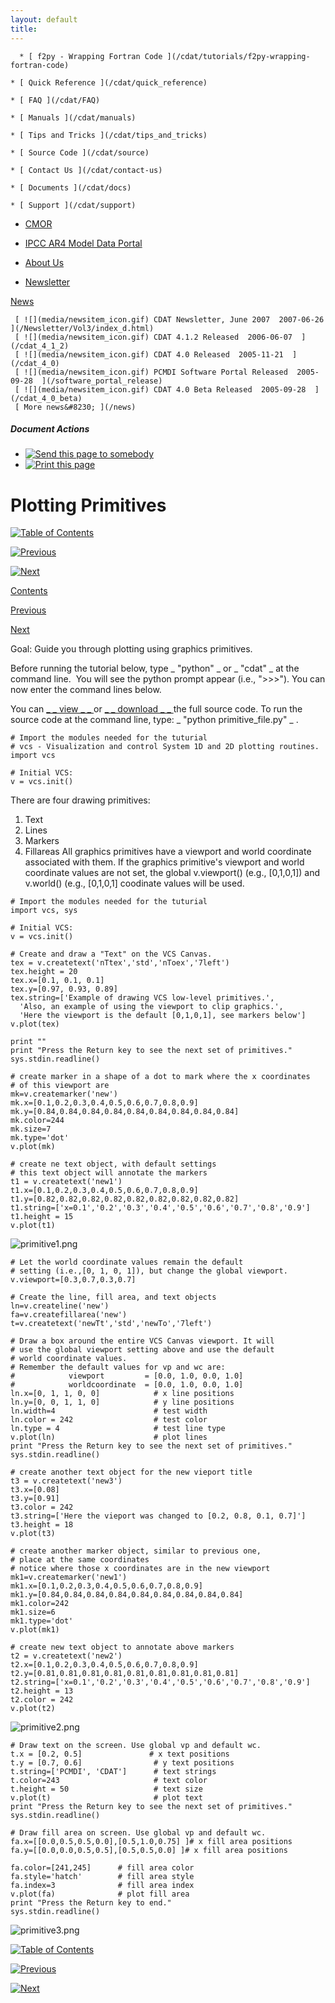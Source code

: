 ```yaml
---
layout: default
title: 
---
```


      * [ f2py - Wrapping Fortran Code ](/cdat/tutorials/f2py-wrapping-fortran-code)

    * [ Quick Reference ](/cdat/quick_reference)

    * [ FAQ ](/cdat/FAQ)

    * [ Manuals ](/cdat/manuals)

    * [ Tips and Tricks ](/cdat/tips_and_tricks)

    * [ Source Code ](/cdat/source)

    * [ Contact Us ](/cdat/contact-us)

    * [ Documents ](/cdat/docs)

    * [ Support ](/cdat/support)

  * [ CMOR ](/cmor)

  * [ IPCC AR4 Model Data Portal ](/esg_data_portal)

  * [ About Us ](/about)

  * [ Newsletter ](/Newsletter)

[ News ](/news)

     [ ![](media/newsitem_icon.gif) CDAT Newsletter, June 2007  2007-06-26  ](/Newsletter/Vol3/index_d.html)
     [ ![](media/newsitem_icon.gif) CDAT 4.1.2 Released  2006-06-07  ](/cdat_4_1_2)
     [ ![](media/newsitem_icon.gif) CDAT 4.0 Released  2005-11-21  ](/cdat_4_0)
     [ ![](media/newsitem_icon.gif) PCMDI Software Portal Released  2005-09-28  ](/software_portal_release)
     [ ![](media/newsitem_icon.gif) CDAT 4.0 Beta Released  2005-09-28  ](/cdat_4_0_beta)
     [ More news&#8230; ](/news)

#####  Document Actions

  * [ ![Send this page to somebody](media/mail_icon.gif) ](/cdat/tutorials/cdatbasics/plotting-basics/plotting-primitives/sendto_form)
  * [ ![Print this page](media/print_icon.gif) ](/this.print\(\))

#  Plotting Primitives

[ ![Table of Contents](media/arrow-up) ](/)

[ ![Previous](media/arrow-left) ](/save-plot-output)

[ ![Next](media/arrow-right) ](/creating-and-modifying-templates)

[ Contents ](/)

[ Previous ](/save-plot-output)

[ Next ](/creating-and-modifying-templates)

 Goal:  Guide you through plotting using graphics primitives.   

Before running the tutorial below, type _ "python" _ or _ "cdat" _ at the
command line.&#160; You will see the python prompt appear (i.e., ">>>"). You can
now enter the command lines below.  

You can [ _ _  view  _ _ ](/../files/primitive_file) or [ _ _  download
 _ _ ](/../files/primitive_file.py) the full source code. To run the source
code at the command line, type: _ "python primitive_file.py" _ .  

    
    
    # Import the modules needed for the tuturial  
    # vcs - Visualization and control System 1D and 2D plotting routines.  
    import vcs  
      
    # Initial VCS:  
    v = vcs.init()

There are four drawing primitives:

  1. Text 
  2. Lines 
  3. Markers 
  4. Fillareas 
All graphics primitives have a viewport and world coordinate associated with
them. If the graphics primitive's viewport and world coordinate values are not
set, the global v.viewport() (e.g., [0,1,0,1]) and v.world() (e.g., [0,1,0,1]
coodinate values will be used.

    
    
    # Import the modules needed for the tuturial  
    import vcs, sys  
      
    # Initial VCS:  
    v = vcs.init()  
      
    # Create and draw a "Text" on the VCS Canvas.  
    tex = v.createtext('nTtex','std','nToex','7left')  
    tex.height = 20  
    tex.x=[0.1, 0.1, 0.1]  
    tex.y=[0.97, 0.93, 0.89]  
    tex.string=['Example of drawing VCS low-level primitives.',  
      'Also, an example of using the viewport to clip graphics.',  
      'Here the viewport is the default [0,1,0,1], see markers below']  
    v.plot(tex)  
      
    print ""  
    print "Press the Return key to see the next set of primitives."  
    sys.stdin.readline()  
      
    # create marker in a shape of a dot to mark where the x coordinates   
    # of this viewport are  
    mk=v.createmarker('new')  
    mk.x=[0.1,0.2,0.3,0.4,0.5,0.6,0.7,0.8,0.9]  
    mk.y=[0.84,0.84,0.84,0.84,0.84,0.84,0.84,0.84,0.84]  
    mk.color=244  
    mk.size=7  
    mk.type='dot'  
    v.plot(mk)  
      
    # create ne text object, with default settings  
    # this text object will annotate the markers  
    t1 = v.createtext('new1')  
    t1.x=[0.1,0.2,0.3,0.4,0.5,0.6,0.7,0.8,0.9]  
    t1.y=[0.82,0.82,0.82,0.82,0.82,0.82,0.82,0.82,0.82]  
    t1.string=['x=0.1','0.2','0.3','0.4','0.5','0.6','0.7','0.8','0.9']  
    t1.height = 15  
    v.plot(t1)

![primitive1.png](media/primitive1.png)

    
    
    # Let the world coordinate values remain the default  
    # setting (i.e.,[0, 1, 0, 1]), but change the global viewport.  
    v.viewport=[0.3,0.7,0.3,0.7]  
      
    # Create the line, fill area, and text objects  
    ln=v.createline('new')  
    fa=v.createfillarea('new')  
    t=v.createtext('newTt','std','newTo','7left')  
      
    # Draw a box around the entire VCS Canvas viewport. It will   
    # use the global viewport setting above and use the default  
    # world coordinate values.  
    # Remember the default values for vp and wc are:  
    #            viewport         = [0.0, 1.0, 0.0, 1.0]  
    #            worldcoordinate  = [0.0, 1.0, 0.0, 1.0]  
    ln.x=[0, 1, 1, 0, 0]            # x line positions  
    ln.y=[0, 0, 1, 1, 0]            # y line positions  
    ln.width=4                      # test width  
    ln.color = 242                  # test color  
    ln.type = 4                     # test line type  
    v.plot(ln)                      # plot lines  
    print "Press the Return key to see the next set of primitives."  
    sys.stdin.readline()  
      
    # create another text object for the new vieport title  
    t3 = v.createtext('new3')  
    t3.x=[0.08]  
    t3.y=[0.91]  
    t3.color = 242  
    t3.string=['Here the vieport was changed to [0.2, 0.8, 0.1, 0.7]']  
    t3.height = 18  
    v.plot(t3)  
      
    # create another marker object, similar to previous one,  
    # place at the same coordinates   
    # notice where those x coordinates are in the new viewport  
    mk1=v.createmarker('new1')  
    mk1.x=[0.1,0.2,0.3,0.4,0.5,0.6,0.7,0.8,0.9]  
    mk1.y=[0.84,0.84,0.84,0.84,0.84,0.84,0.84,0.84,0.84]  
    mk1.color=242  
    mk1.size=6  
    mk1.type='dot'  
    v.plot(mk1)  
      
    # create new text object to annotate above markers  
    t2 = v.createtext('new2')  
    t2.x=[0.1,0.2,0.3,0.4,0.5,0.6,0.7,0.8,0.9]  
    t2.y=[0.81,0.81,0.81,0.81,0.81,0.81,0.81,0.81,0.81]  
    t2.string=['x=0.1','0.2','0.3','0.4','0.5','0.6','0.7','0.8','0.9']  
    t2.height = 13  
    t2.color = 242  
    v.plot(t2)

![primitive2.png](media/primitive2.png)  

    
    
    # Draw text on the screen. Use global vp and default wc.  
    t.x = [0.2, 0.5]               # x text positions  
    t.y = [0.7, 0.6]                # y text positions  
    t.string=['PCMDI', 'CDAT']      # text strings  
    t.color=243                     # text color  
    t.height = 50                   # text size  
    v.plot(t)                       # plot text  
    print "Press the Return key to see the next set of primitives."  
    sys.stdin.readline()  
      
    # Draw fill area on screen. Use global vp and default wc.  
    fa.x=[[0.0,0.5,0.5,0.0],[0.5,1.0,0.75] ]# x fill area positions  
    fa.y=[[0.0,0.0,0.5,0.5],[0.5,0.5,0.0] ]# x fill area positions  
      
    fa.color=[241,245]      # fill area color  
    fa.style='hatch'        # fill area style  
    fa.index=3              # fill area index  
    v.plot(fa)              # plot fill area   
    print "Press the Return key to end."  
    sys.stdin.readline()  
    

![primitive3.png](media/primitive3.png)

[ ![Table of Contents](media/arrow-up) ](/)

[ ![Previous](media/arrow-left) ](/save-plot-output)

[ ![Next](media/arrow-right) ](/creating-and-modifying-templates)
